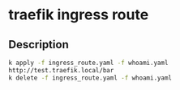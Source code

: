 # traefik ingress route

## Description
```bash
k apply -f ingress_route.yaml -f whoami.yaml
http://test.traefik.local/bar
k delete -f ingress_route.yaml -f whoami.yaml
```